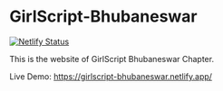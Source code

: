 
# GirlScript-Bhubaneswar

[![Netlify Status](https://api.netlify.com/api/v1/badges/62a66566-70b3-4406-b124-07cf51c82f16/deploy-status)](https://app.netlify.com/sites/girlscript-bhubaneswar/deploys)

This is the website of GirlScript Bhubaneswar Chapter.

Live Demo: https://girlscript-bhubaneswar.netlify.app/
